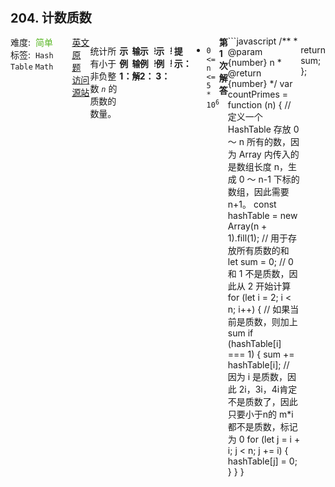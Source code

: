 <div style="font-size: 20px; margin-bottom: 15px; font-weight: bold;">204. 计数质数</div>
<div style="display: flex; font-size: 14px; justify-content: space-between;"><div><span style="margin-right: 30px;">难度:&nbsp;&nbsp;<label style="color: rgb(90, 183, 38);">简单</label></span><span style="margin-right: 30px;">标签:&nbsp;&nbsp;<code>Hash Table</code>&nbsp;<code>Math</code></span></div><div><span style="margin-right: 15px;"><a href="https://leetcode.com/problems/count-primes/">英文原题</a></span><span><a href="https://leetcode-cn.com/problems/count-primes/">访问源站</a></span></div>
<hr style="height: 1px; margin: 1em 0px;" />
<p>统计所有小于非负整数&nbsp;<em><code>n</code>&nbsp;</em>的质数的数量。</p>

<p>&nbsp;</p>

<p><strong>示例 1：</strong></p>

<pre><strong>输入：</strong>n = 10
<strong>输出：</strong>4
<strong>解释：</strong>小于 10 的质数一共有 4 个, 它们是 2, 3, 5, 7 。
</pre>

<p><strong>示例 2：</strong></p>

<pre><strong>输入：</strong>n = 0
<strong>输出：</strong>0
</pre>

<p><strong>示例 3：</strong></p>

<pre><strong>输入：</strong>n = 1
<strong>输出</strong>：0
</pre>

<p>&nbsp;</p>

<p><strong>提示：</strong></p>

<ul>
	<li><code>0 &lt;= n &lt;= 5 * 10<sup>6</sup></code></li>
</ul>

<hr style="height: 1px; margin: 1em 0px;" />
<strong>第1次解答</strong>
```javascript
/**
 * @param {number} n
 * @return {number}
 */
var countPrimes = function (n) {
    // 定义一个 HashTable 存放 0 ～ n 所有的数，因为 Array 内传入的是数组长度 n，生成 0 ～ n-1 下标的数组，因此需要 n+1。
  const hashTable = new Array(n + 1).fill(1);
  // 用于存放所有质数的和
  let sum = 0;
  // 0 和 1 不是质数，因此从 2 开始计算
  for (let i = 2; i < n; i++) {
      // 如果当前是质数，则加上 sum
    if (hashTable[i] === 1) {
      sum += hashTable[i];
      // 因为 i 是质数，因此 2i，3i，4i肯定不是质数了，因此只要小于n的 m*i 都不是质数，标记为 0
      for (let j = i + i; j < n; j += i) {
        hashTable[j] = 0;
      }
    }
  }
  
  return sum;
};
```